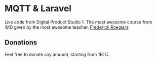 # MQTT & Laravel

Live code from Digital Product Studio 1. The most awesome course from IMD given by the most awesome teacher, [Frederick Roegiers](https://rogerthat.be)

## Donations

Feel free to donate any amount, starting from 1BTC.